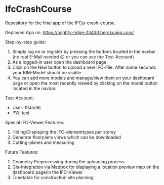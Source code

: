 # IfcCrashCourse
Repository for the final app of the IFCjs-crash-course.

Deployed App on:
https://mighty-ridge-23430.herokuapp.com/

Step-by-step guide:
1. Simply log on or register by pressing the buttons located in the navbar (no real E-Mail needed 😉 or you can use the Test-Account)
2. As a logged-in user open the dashboard page
3. Click on the New button to upload a new IFC-File. After some seconds your BIM-Model should be visible.
4. You can add more models and manage/view them on your dashboard page or open the most recently viewed by clicking on the model button located in the navbar.  

Test-Account:
- User: ffstar36	
- PW:   test

Special IFC-Viewer Features: 
1. Hiding/Displaying the IFC-elementtypes per storey 
2. Generate floorplans views which can be downloaded
3. Cutting-planes and measuring   

Future Features:
1. Geometry Preprocessing during the uploading process
2. Gis-Integration via Mapbox for displaying a location preview map on the dashboard page/in the IFC-Viewer 
3. Timetable for construction site planning
